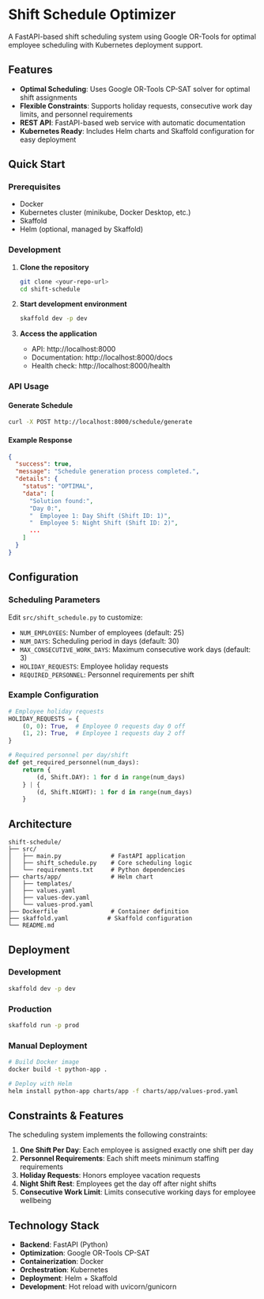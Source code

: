 # Shift Schedule Optimizer

A FastAPI-based shift scheduling system using Google OR-Tools for optimal employee scheduling with Kubernetes deployment support.

## Features

- **Optimal Scheduling**: Uses Google OR-Tools CP-SAT solver for optimal shift assignments
- **Flexible Constraints**: Supports holiday requests, consecutive work day limits, and personnel requirements
- **REST API**: FastAPI-based web service with automatic documentation
- **Kubernetes Ready**: Includes Helm charts and Skaffold configuration for easy deployment

## Quick Start

### Prerequisites

- Docker
- Kubernetes cluster (minikube, Docker Desktop, etc.)
- Skaffold
- Helm (optional, managed by Skaffold)

### Development

1. **Clone the repository**
   ```bash
   git clone <your-repo-url>
   cd shift-schedule
   ```

2. **Start development environment**
   ```bash
   skaffold dev -p dev
   ```

3. **Access the application**
   - API: http://localhost:8000
   - Documentation: http://localhost:8000/docs
   - Health check: http://localhost:8000/health

### API Usage

#### Generate Schedule
```bash
curl -X POST http://localhost:8000/schedule/generate
```

#### Example Response
```json
{
  "success": true,
  "message": "Schedule generation process completed.",
  "details": {
    "status": "OPTIMAL",
    "data": [
      "Solution found:",
      "Day 0:",
      "  Employee 1: Day Shift (Shift ID: 1)",
      "  Employee 5: Night Shift (Shift ID: 2)",
      ...
    ]
  }
}
```

## Configuration

### Scheduling Parameters

Edit `src/shift_schedule.py` to customize:

- `NUM_EMPLOYEES`: Number of employees (default: 25)
- `NUM_DAYS`: Scheduling period in days (default: 30)
- `MAX_CONSECUTIVE_WORK_DAYS`: Maximum consecutive work days (default: 3)
- `HOLIDAY_REQUESTS`: Employee holiday requests
- `REQUIRED_PERSONNEL`: Personnel requirements per shift

### Example Configuration
```python
# Employee holiday requests
HOLIDAY_REQUESTS = {
    (0, 0): True,  # Employee 0 requests day 0 off
    (1, 2): True,  # Employee 1 requests day 2 off
}

# Required personnel per day/shift
def get_required_personnel(num_days):
    return {
        (d, Shift.DAY): 1 for d in range(num_days)
    } | {
        (d, Shift.NIGHT): 1 for d in range(num_days)
    }
```

## Architecture

```
shift-schedule/
├── src/
│   ├── main.py              # FastAPI application
│   ├── shift_schedule.py    # Core scheduling logic
│   └── requirements.txt     # Python dependencies
├── charts/app/              # Helm chart
│   ├── templates/
│   ├── values.yaml
│   ├── values-dev.yaml
│   └── values-prod.yaml
├── Dockerfile               # Container definition
├── skaffold.yaml           # Skaffold configuration
└── README.md
```

## Deployment

### Development
```bash
skaffold dev -p dev
```

### Production
```bash
skaffold run -p prod
```

### Manual Deployment
```bash
# Build Docker image
docker build -t python-app .

# Deploy with Helm
helm install python-app charts/app -f charts/app/values-prod.yaml
```

## Constraints & Features

The scheduling system implements the following constraints:

1. **One Shift Per Day**: Each employee is assigned exactly one shift per day
2. **Personnel Requirements**: Each shift meets minimum staffing requirements
3. **Holiday Requests**: Honors employee vacation requests
4. **Night Shift Rest**: Employees get the day off after night shifts
5. **Consecutive Work Limit**: Limits consecutive working days for employee wellbeing

## Technology Stack

- **Backend**: FastAPI (Python)
- **Optimization**: Google OR-Tools CP-SAT
- **Containerization**: Docker
- **Orchestration**: Kubernetes
- **Deployment**: Helm + Skaffold
- **Development**: Hot reload with uvicorn/gunicorn

